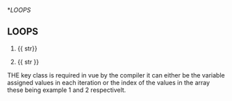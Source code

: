 **LOOPS*
## LOOPS
1. <p v-for="str in inputs" :key="str">{{ str}}</p>
2. <p v-for="(str,i) in inputs" :key="i">{{ str }}</p>
THE key class is required in vue by the compiler it can either be the variable assigned values in each iteration or the index of the values in the array these being example 1 and 2 respectivelt.